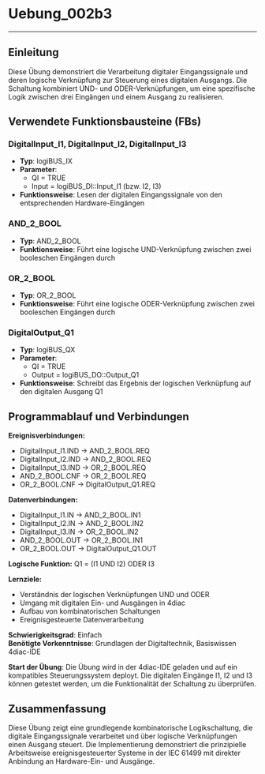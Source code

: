 # Uebung_002b3

* * * * * * * * * *

## Einleitung
Diese Übung demonstriert die Verarbeitung digitaler Eingangssignale und deren logische Verknüpfung zur Steuerung eines digitalen Ausgangs. Die Schaltung kombiniert UND- und ODER-Verknüpfungen, um eine spezifische Logik zwischen drei Eingängen und einem Ausgang zu realisieren.

## Verwendete Funktionsbausteine (FBs)

### DigitalInput_I1, DigitalInput_I2, DigitalInput_I3
- **Typ**: logiBUS_IX
- **Parameter**: 
  - QI = TRUE
  - Input = logiBUS_DI::Input_I1 (bzw. I2, I3)
- **Funktionsweise**: Lesen der digitalen Eingangssignale von den entsprechenden Hardware-Eingängen

### AND_2_BOOL
- **Typ**: AND_2_BOOL
- **Funktionsweise**: Führt eine logische UND-Verknüpfung zwischen zwei booleschen Eingängen durch

### OR_2_BOOL
- **Typ**: OR_2_BOOL
- **Funktionsweise**: Führt eine logische ODER-Verknüpfung zwischen zwei booleschen Eingängen durch

### DigitalOutput_Q1
- **Typ**: logiBUS_QX
- **Parameter**:
  - QI = TRUE
  - Output = logiBUS_DO::Output_Q1
- **Funktionsweise**: Schreibt das Ergebnis der logischen Verknüpfung auf den digitalen Ausgang Q1

## Programmablauf und Verbindungen

**Ereignisverbindungen:**
- DigitalInput_I1.IND → AND_2_BOOL.REQ
- DigitalInput_I2.IND → AND_2_BOOL.REQ
- DigitalInput_I3.IND → OR_2_BOOL.REQ
- AND_2_BOOL.CNF → OR_2_BOOL.REQ
- OR_2_BOOL.CNF → DigitalOutput_Q1.REQ

**Datenverbindungen:**
- DigitalInput_I1.IN → AND_2_BOOL.IN1
- DigitalInput_I2.IN → AND_2_BOOL.IN2
- DigitalInput_I3.IN → OR_2_BOOL.IN2
- AND_2_BOOL.OUT → OR_2_BOOL.IN1
- OR_2_BOOL.OUT → DigitalOutput_Q1.OUT

**Logische Funktion:**
Q1 = (I1 UND I2) ODER I3

**Lernziele:**
- Verständnis der logischen Verknüpfungen UND und ODER
- Umgang mit digitalen Ein- und Ausgängen in 4diac
- Aufbau von kombinatorischen Schaltungen
- Ereignisgesteuerte Datenverarbeitung

**Schwierigkeitsgrad**: Einfach  
**Benötigte Vorkenntnisse**: Grundlagen der Digitaltechnik, Basiswissen 4diac-IDE

**Start der Übung**: Die Übung wird in der 4diac-IDE geladen und auf ein kompatibles Steuerungssystem deployt. Die digitalen Eingänge I1, I2 und I3 können getestet werden, um die Funktionalität der Schaltung zu überprüfen.

## Zusammenfassung
Diese Übung zeigt eine grundlegende kombinatorische Logikschaltung, die digitale Eingangssignale verarbeitet und über logische Verknüpfungen einen Ausgang steuert. Die Implementierung demonstriert die prinzipielle Arbeitsweise ereignisgesteuerter Systeme in der IEC 61499 mit direkter Anbindung an Hardware-Ein- und Ausgänge.